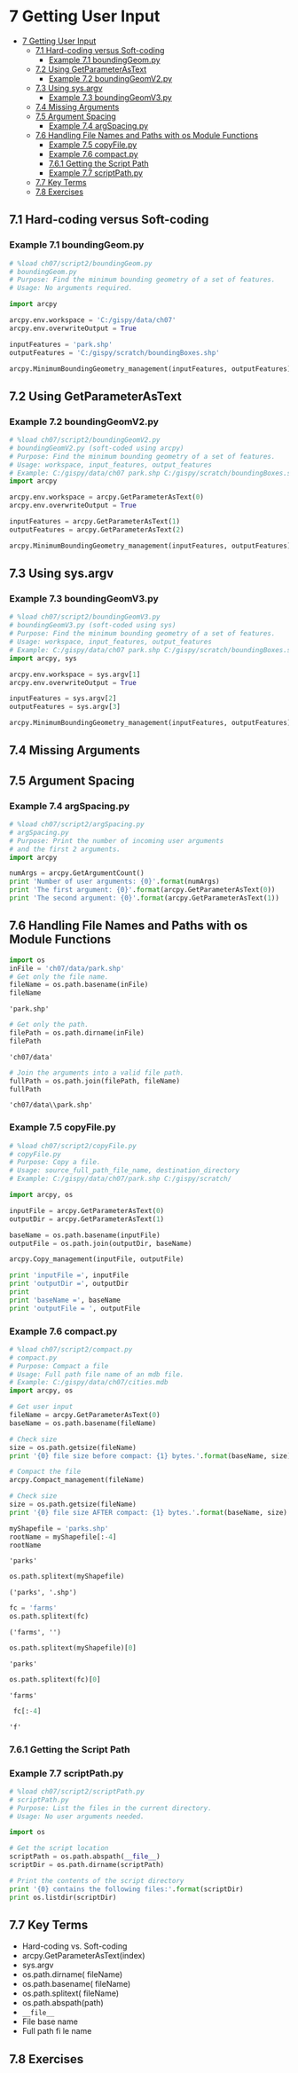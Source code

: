 
# 7 Getting User Input

<!-- toc orderedList:0 depthFrom:1 depthTo:6 -->

* [7 Getting User Input](#7-getting-user-input)
  * [7.1 Hard-coding versus Soft-coding](#71-hard-coding-versus-soft-coding)
    * [Example 7.1 boundingGeom.py](#example-71-boundinggeompy)
  * [7.2 Using GetParameterAsText](#72-using-getparameterastext)
    * [Example 7.2 boundingGeomV2.py](#example-72-boundinggeomv2py)
  * [7.3 Using sys.argv](#73-using-sysargv)
    * [Example 7.3 boundingGeomV3.py](#example-73-boundinggeomv3py)
  * [7.4 Missing Arguments](#74-missing-arguments)
  * [7.5 Argument Spacing](#75-argument-spacing)
    * [Example 7.4 argSpacing.py](#example-74-argspacingpy)
  * [7.6 Handling File Names and Paths with os Module Functions](#76-handling-file-names-and-paths-with-os-module-functions)
    * [Example 7.5 copyFile.py](#example-75-copyfilepy)
    * [Example 7.6  compact.py](#example-76-compactpy)
    * [7.6.1 Getting the Script Path](#761-getting-the-script-path)
    * [Example 7.7 scriptPath.py](#example-77-scriptpathpy)
  * [7.7 Key Terms](#77-key-terms)
  * [7.8 Exercises](#78-exercises)

<!-- tocstop -->


## 7.1 Hard-coding versus Soft-coding

### Example 7.1 boundingGeom.py


```python
# %load ch07/script2/boundingGeom.py
# boundingGeom.py
# Purpose: Find the minimum bounding geometry of a set of features.
# Usage: No arguments required.

import arcpy

arcpy.env.workspace = 'C:/gispy/data/ch07'
arcpy.env.overwriteOutput = True

inputFeatures = 'park.shp'
outputFeatures = 'C:/gispy/scratch/boundingBoxes.shp'

arcpy.MinimumBoundingGeometry_management(inputFeatures, outputFeatures)

```

## 7.2 Using GetParameterAsText

### Example 7.2 boundingGeomV2.py


```python
# %load ch07/script2/boundingGeomV2.py
# boundingGeomV2.py (soft-coded using arcpy)
# Purpose: Find the minimum bounding geometry of a set of features.
# Usage: workspace, input_features, output_features
# Example: C:/gispy/data/ch07 park.shp C:/gispy/scratch/boundingBoxes.shp
import arcpy

arcpy.env.workspace = arcpy.GetParameterAsText(0)
arcpy.env.overwriteOutput = True

inputFeatures = arcpy.GetParameterAsText(1)
outputFeatures = arcpy.GetParameterAsText(2)

arcpy.MinimumBoundingGeometry_management(inputFeatures, outputFeatures)

```

## 7.3 Using sys.argv

### Example 7.3 boundingGeomV3.py


```python
# %load ch07/script2/boundingGeomV3.py
# boundingGeomV3.py (soft-coded using sys)
# Purpose: Find the minimum bounding geometry of a set of features.
# Usage: workspace, input_features, output_features
# Example: C:/gispy/data/ch07 park.shp C:/gispy/scratch/boundingBoxes.shp
import arcpy, sys

arcpy.env.workspace = sys.argv[1]
arcpy.env.overwriteOutput = True

inputFeatures = sys.argv[2]
outputFeatures = sys.argv[3]

arcpy.MinimumBoundingGeometry_management(inputFeatures, outputFeatures)

```

## 7.4 Missing Arguments

## 7.5 Argument Spacing

### Example 7.4 argSpacing.py


```python
# %load ch07/script2/argSpacing.py
# argSpacing.py
# Purpose: Print the number of incoming user arguments
# and the first 2 arguments.
import arcpy

numArgs = arcpy.GetArgumentCount()
print 'Number of user arguments: {0}'.format(numArgs)
print 'The first argument: {0}'.format(arcpy.GetParameterAsText(0))
print 'The second argument: {0}'.format(arcpy.GetParameterAsText(1))

```

## 7.6 Handling File Names and Paths with os Module Functions


```python
import os
inFile = 'ch07/data/park.shp'
# Get only the file name.
fileName = os.path.basename(inFile)
fileName
```




    'park.shp'




```python
# Get only the path.
filePath = os.path.dirname(inFile)
filePath
```




    'ch07/data'




```python
# Join the arguments into a valid file path.
fullPath = os.path.join(filePath, fileName)
fullPath
```




    'ch07/data\\park.shp'



### Example 7.5 copyFile.py


```python
# %load ch07/script2/copyFile.py
# copyFile.py
# Purpose: Copy a file.
# Usage: source_full_path_file_name, destination_directory
# Example: C:/gispy/data/ch07/park.shp C:/gispy/scratch/

import arcpy, os

inputFile = arcpy.GetParameterAsText(0)
outputDir = arcpy.GetParameterAsText(1)

baseName = os.path.basename(inputFile)
outputFile = os.path.join(outputDir, baseName)

arcpy.Copy_management(inputFile, outputFile)

print 'inputFile =', inputFile
print 'outputDir =', outputDir
print
print 'baseName =', baseName
print 'outputFile = ', outputFile

```

### Example 7.6  compact.py


```python
# %load ch07/script2/compact.py
# compact.py
# Purpose: Compact a file
# Usage: Full path file name of an mdb file.
# Example: C:/gispy/data/ch07/cities.mdb
import arcpy, os

# Get user input
fileName = arcpy.GetParameterAsText(0)
baseName = os.path.basename(fileName)

# Check size
size = os.path.getsize(fileName)
print '{0} file size before compact: {1} bytes.'.format(baseName, size)

# Compact the file
arcpy.Compact_management(fileName)

# Check size
size = os.path.getsize(fileName)
print '{0} file size AFTER compact: {1} bytes.'.format(baseName, size)

```


```python
myShapefile = 'parks.shp'
rootName = myShapefile[:-4]
rootName
```




    'parks'




```python
os.path.splitext(myShapefile)
```




    ('parks', '.shp')




```python
fc = 'farms'
os.path.splitext(fc)
```




    ('farms', '')




```python
os.path.splitext(myShapefile)[0]
```




    'parks'




```python
os.path.splitext(fc)[0]
```




    'farms'




```python
 fc[:-4]
```




    'f'



### 7.6.1 Getting the Script Path

### Example 7.7 scriptPath.py


```python
# %load ch07/script2/scriptPath.py
# scriptPath.py
# Purpose: List the files in the current directory.
# Usage: No user arguments needed.

import os

# Get the script location
scriptPath = os.path.abspath(__file__)
scriptDir = os.path.dirname(scriptPath)

# Print the contents of the script directory
print '{0} contains the following files:'.format(scriptDir)
print os.listdir(scriptDir)

```

## 7.7 Key Terms


* Hard-coding vs. Soft-coding
* arcpy.GetParameterAsText(index)
* sys.argv
* os.path.dirname( fileName)
* os.path.basename( fileName)
* os.path.splitext( fileName)
* os.path.abspath(path)
* ```__file__```
* File base name
* Full path fi le name


## 7.8 Exercises


```python

```
